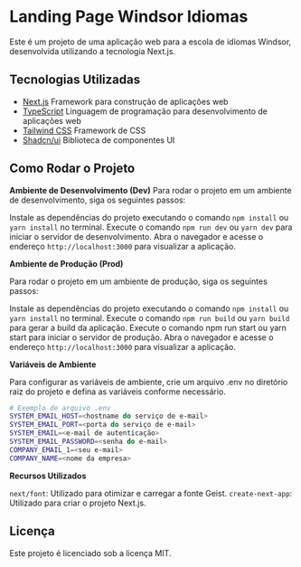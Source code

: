 # Landing Page Windsor Idiomas

Este é um projeto de uma aplicação web para a escola de idiomas Windsor, desenvolvida utilizando a tecnologia Next.js.

## Tecnologias Utilizadas
- [Next.js](https://nextjs.org/) Framework para construção de aplicações web
- [TypeScript](https://www.typescriptlang.org/) Linguagem de programação para desenvolvimento de aplicações web
- [Tailwind CSS](https://tailwindcss.com/) Framework de CSS
- [Shadcn/ui](https://ui.shadcn.com/) Biblioteca de componentes UI

## Como Rodar o Projeto

**Ambiente de Desenvolvimento (Dev)**
Para rodar o projeto em um ambiente de desenvolvimento, siga os seguintes passos:

Instale as dependências do projeto executando o comando `npm install` ou `yarn install` no terminal.
Execute o comando `npm run dev` ou `yarn dev` para iniciar o servidor de desenvolvimento.
Abra o navegador e acesse o endereço `http://localhost:3000` para visualizar a aplicação.

**Ambiente de Produção (Prod)**

Para rodar o projeto em um ambiente de produção, siga os seguintes passos:

Instale as dependências do projeto executando o comando `npm install` ou `yarn install` no terminal.
Execute o comando `npm run build` ou `yarn build` para gerar a build da aplicação.
Execute o comando npm run start ou yarn start para iniciar o servidor de produção.
Abra o navegador e acesse o endereço `http://localhost:3000` para visualizar a aplicação.

**Variáveis de Ambiente**

Para configurar as variáveis de ambiente, crie um arquivo .env no diretório raiz do projeto e defina as variáveis conforme necessário.

```bash
# Exemplo de arquivo .env
SYSTEM_EMAIL_HOST=<hostname do serviço de e-mail>
SYSTEM_EMAIL_PORT=<porta do serviço de e-mail>
SYSTEM_EMAIL=<e-mail de autenticação>
SYSTEM_EMAIL_PASSWORD=<senha do e-mail>
COMPANY_EMAIL_1=<seu e-mail>
COMPANY_NAME=<nome da empresa>
```

**Recursos Utilizados**

`next/font`: Utilizado para otimizar e carregar a fonte Geist.
`create-next-app`: Utilizado para criar o projeto Next.js.

## Licença

Este projeto é licenciado sob a licença MIT.